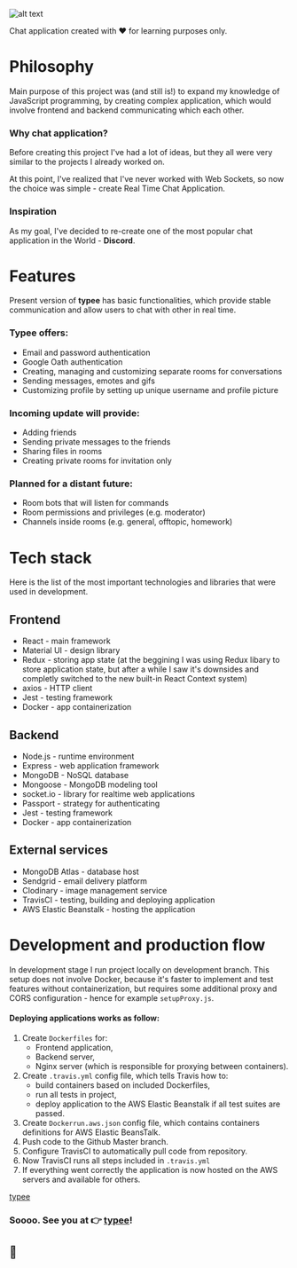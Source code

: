 ![alt text][logo]

Chat application created with :heart: for learning purposes only.

# Philosophy

Main purpose of this project was (and still is!) to expand my knowledge of JavaScript programming, by creating complex application, which would involve frontend and backend communicating which each other.

### Why chat application?

<!-- Before creating this project I've had a lot of ideas beginning with Video Streaming Service, through Survey App, ending at Medical Appointment Organizer for local doctor's office. But they all were very similar to the projects I already worked on. -->

Before creating this project I've had a lot of ideas, but they all were very similar to the projects I already worked on.

At this point, I've realized that I've never worked with Web Sockets, so now the choice was simple - create Real Time Chat Application.

### Inspiration

As my goal, I've decided to re-create one of the most popular chat application in the World - **Discord**.
<!---I took a lot of inspiration from that app. The appearance of **typee** is very congenial to Discord's. I think it's modern, good looking and intuitive.-->

# Features

Present version of **typee** has basic functionalities, which provide stable communication and allow users to chat with other in real time. 

### Typee offers:

* Email and password authentication
* Google Oath authentication
* Creating, managing and customizing separate rooms for conversations
* Sending messages, emotes and gifs 
* Customizing profile by setting up unique username and profile picture

### Incoming update will provide:

* Adding friends
* Sending private messages to the friends
* Sharing files in rooms
* Creating private rooms for invitation only

### Planned for a distant future:

* Room bots that will listen for commands
* Room permissions and privileges (e.g. moderator)
* Channels inside rooms (e.g. general, offtopic, homework)

# Tech stack

Here is the list of the most important technologies and libraries that were used in development.

## Frontend

* React - main framework
* Material UI - design library 
* Redux - storing app state (at the beggining I was using Redux libary to store application state, but after a while I saw it's downsides and completly switched to the new built-in React Context system)
* axios - HTTP client
* Jest - testing framework
* Docker - app containerization

## Backend

* Node.js - runtime environment
* Express - web application framework
* MongoDB - NoSQL database
* Mongoose - MongoDB modeling tool
* socket.io - library for realtime web applications
* Passport - strategy for authenticating
* Jest - testing framework
* Docker - app containerization

## External services
* MongoDB Atlas - database host
* Sendgrid - email delivery platform
* Clodinary - image management service
* TravisCI - testing, building and deploying application
* AWS Elastic Beanstalk - hosting the application

# Development and production flow

In development stage I run project locally on development branch. This setup does not involve Docker, because it's faster to implement and test features without containerization, but requires some additional proxy and CORS configuration - hence for example ```setupProxy.js```.

#### Deploying applications works as follow:
1. Create ```Dockerfiles``` for:
    * Frontend application,
    * Backend server,
    * Nginx server (which is responsible for proxying between containers).
2. Create ```.travis.yml``` config file, which tells Travis how to:
    * build containers based on included Dockerfiles,
    * run all tests in project,
    * deploy application to the AWS Elastic Beanstalk if all test suites are passed.
3. Create ```Dockerrun.aws.json``` config file, which contains containers definitions for AWS Elastic BeansTalk.
4. Push code to the Github Master branch.
5. Configure TravisCI to automatically pull code from repository.
7. Now TravisCI runs all steps included in ```.travis.yml```
6. If everything went correctly the application is now hosted on the AWS servers and available for others.


<a href="http://typee.us-west-2.elasticbeanstalk.com" target="_blank" rel="noopener noreferrer">typee</a>

<!-- ### Soooo. See you at :point_right: [typee](http://typee.us-west-2.elasticbeanstalk.com)!  -->
### Soooo. See you at :point_right: <a href="http://typee.us-west-2.elasticbeanstalk.com" target="_blank" rel="noopener noreferrer">typee</a>! 
## :punch:

[logo]: https://i.imgur.com/1FxTQuN.png "Logo"